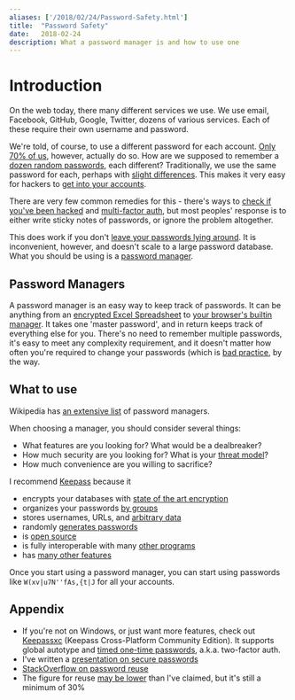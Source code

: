 ```yaml
---
aliases: ['/2018/02/24/Password-Safety.html']
title:	"Password Safety"
date:	2018-02-24
description: What a password manager is and how to use one
---
```


# Introduction

On the web today, there many different services we use.
We use email, Facebook, GitHub, Google, Twitter, dozens of various services.
Each of these require their own username and password.

We're told, of course, to use a different password for each account.
[Only 70% of us][hunt passwords], however, actually do so.
How are we supposed to remember a [dozen random passwords][NIST], each different?
Traditionally, we use the same password for each,
perhaps with [slight differences][password changes].
This makes it very easy for hackers to [get into your accounts][xkcd resuse].

There are very few common remedies for this -
there's ways to [check if you've been hacked](https://haveibeenpwned.com/)
and [multi-factor auth](https://en.wikipedia.org/wiki/Multi-factor_authentication),
but most peoples' response is to either write sticky notes of passwords,
or ignore the problem altogether.

This does work if you don't [leave your passwords lying around](/assets/password.jpg).
It is inconvenient, however, and doesn't scale to a large password database.
What you should be using is a [password manager][manager].

## Password Managers
A password manager is an easy way to keep track of passwords.
It can be anything from an [encrypted Excel Spreadsheet][encrypt spreadsheet]
to [your browser's builtin manager][ddg browser passwords].
It takes one 'master password', and in return keeps track of everything else for you.
There's no need to remember multiple passwords,
it's easy to meet any complexity requirement,
and it doesn't matter how often you're required to change your passwords
(which is [bad practice](http://cs.unc.edu/~fabian/papers/PasswordExpire.pdf), by the way.

## What to use

Wikipedia has [an extensive list](https://en.wikipedia.org/wiki/List_of_password_managers)
of password managers.

When choosing a manager, you should consider several things:
- What features are you looking for? What would be a dealbreaker?
- How much security are you looking for? What is your
[threat model](https://en.wikipedia.org/wiki/Threat_model)?
- How much convenience are you willing to sacrifice?

I recommend [Keepass](https://keepass.info) because it
- encrypts your databases with [state of the art encryption][keepass aes]
- organizes your passwords [by groups](https://keepass.info/features.html#lnkgroups)
- stores usernames, URLs, and
[arbitrary data](https://keepass.info/features.html#lnktimes )
- randomly [generates passwords](https://keepass.info/help/base/pwgenerator.html)
- is [open source][source zip]
- is fully interoperable with many [other programs][wiki derivatives]
- has [many other features](https://keepass.info/features.html)

Once you start using a password manager, you can start using passwords like
`W(xv|u7N''fAs,{t|J` for all your accounts.

## Appendix
- If you're not on Windows, or just want more features, check out [Keepassxc][xc]
(Keepass Cross-Platform Community Edition). It supports global autotype and
[timed one-time passwords][totp], a.k.a. two-factor auth.
- I've written a [presentation on secure passwords][password presentation]
- [StackOverflow on password reuse](https://security.stackexchange.com/q/6682)
- The figure for reuse [may be lower][reuse study] than I've claimed,
but it's still a minimum of 30%

[reuse study]: https://www.lightbluetouchpaper.org/2011/02/09/measuring-password-re-use-empirically/
[password changes]: https://reusablesec.blogspot.com/2010/10/new-paper-on-password-security-metrics.html
[hunt passwords]: https://www.troyhunt.com/science-of-password-selection/
[xkcd resuse]: https://xkcd.com/792/
[NIST]: https://www.nist.gov/publications/character-strings-memory-and-passwords-what-recall-study-can-tell-us
[manager]: https://en.wikipedia.org/wiki/Password_manager
[encrypt spreadsheet]: https://support.office.com/en-us/article/Protect-an-Excel-file-7359d4ae-7213-4ac2-b058-f75e9311b599
[ddg browser passwords]: https://duckduckgo.com/?q=browser+manage+password+saving
[keepass aes]: https://keepass.info/help/base/security.html
[source zip]: https://keepass.info/download.html
[wiki derivatives]: https://en.wikipedia.org/wiki/KeePass#Unofficial_KeePass_derivatives
[xc]: https://keepassxc.org/
[totp]: https://en.wikipedia.org/wiki/Time-based_One-time_Password_Algorithm
[password presentation]: https://drive.google.com/open?id=15u4uXxC5K7v2Llsu8L4JVDcFNjyavW4pKBJ2GW5YV5M
